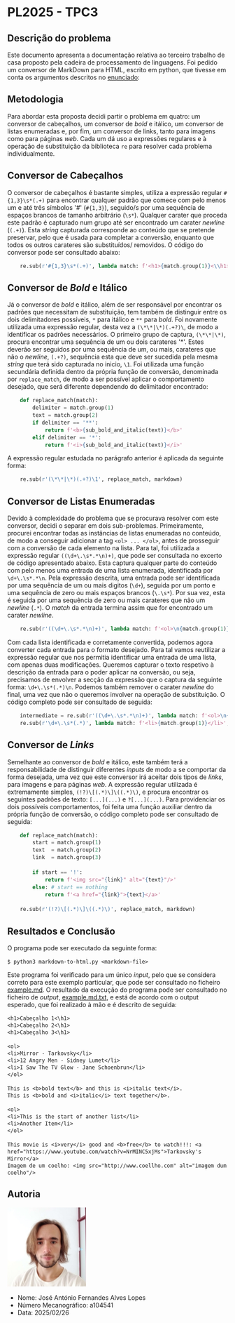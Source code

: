 # PL2025 - TPC3
## Descrição do problema
Este documento apresenta a documentação relativa ao terceiro trabalho de casa
proposto pela cadeira de processamento de linguagens. Foi pedido um conversor de
MarkDown para HTML, escrito em python, que tivesse em conta os argumentos
descritos no [enunciado](tpc3-1.pdf):

## Metodologia

Para abordar esta proposta decidi partir o problema em quatro: um conversor de
cabeçalhos, um conversor de *bold* e itálico, um conversor de listas enumeradas e,
por fim, um conversor de links, tanto para imagens como para páginas *web*. Cada
um dá uso a expressões regulares e à operação de substituição da biblioteca
```re``` para resolver cada problema individualmente.

## Conversor de Cabeçalhos

O conversor de cabeçalhos é bastante simples, utiliza a expressão regular
```#{1,3}\s*(.+)``` para encontrar qualquer padrão que comece com pelo menos
um e até três símbolos '#' (```#{1,3}```), seguido/s por uma sequência de
espaços brancos de tamanho arbitrário (```\s*```). Qualquer carater que
proceda este padrão é capturado num grupo até ser encontrado um carater
*newline* (```(.+)```). Esta *string* capturada corresponde ao conteúdo que se
pretende preservar, pelo que é usada para completar a conversão, enquanto que
todos os outros carateres são substituídos/ removidos. O código do conversor
pode ser consultado abaixo:

```py
    re.sub(r'#{1,3}\s*(.+)', lambda match: f'<h1>{match.group(1)}<\\h1>', markdown)
```

## Conversor de *Bold* e Itálico

Já o conversor de *bold* e itálico, além de ser responsável por encontrar os
padrões que necessitam de substituição, tem também de distinguir entre os
dois delimitadores possíveis, ```*``` para itálico e ```**``` para *bold*.
Foi novamente utilizada uma expressão regular, desta vez a
```(\*\*|\*)(.+?)\```, de modo a identificar os padrões necessários. O primeiro
grupo de captura, ```(\*\*|\*)```, procura encontrar uma sequência de um ou dois
carateres '*'. Estes deverão ser seguidos por uma sequência de um, ou mais,
carateres que não o *newline*, ```(.+?)```, sequência esta que deve ser sucedida
pela mesma *string* que terá sido capturada no inicio, ```\1```. Foi utilizada
uma função secundária definida dentro da própria função de conversão, denominada
por ```replace_match```, de modo a ser possível aplicar o comportamento
desejado, que será diferente dependendo do delimitador encontrado:

```py
    def replace_match(match):
        delimiter = match.group(1)
        text = match.group(2)
        if delimiter == '**':
            return f'<b>{sub_bold_and_italic(text)}</b>'
        elif delimiter == '*':
            return f'<i>{sub_bold_and_italic(text)}</i>'
```

A expressão regular estudada no parágrafo anterior é aplicada da seguinte forma:

```py
    re.sub(r'(\*\*|\*)(.+?)\1', replace_match, markdown)
```

## Conversor de Listas Enumeradas

Devido à complexidade do problema que se procurava resolver com este conversor,
decidi o separar em dois sub-problemas. Primeiramente, procurei encontrar todas
as instâncias de listas enumeradas no conteúdo, de modo a conseguir adicionar
a tag ```<ol> ... </ol>```, antes de prosseguir com a conversão de cada elemento
na lista. Para tal, foi utilizada a expressão regular ```((\d+\.\s*.*\n)+)```,
que pode ser consultada no excerto de código apresentado abaixo. Esta captura
qualquer parte do conteúdo com pelo menos uma entrada de uma lista enumerada,
identificada por ```\d+\.\s*.*\n```. Pela expressão descrita, uma entrada pode
ser identificada por uma sequência de um ou mais digitos (```\d+```), seguida
por um ponto e uma sequência de zero ou mais espaços brancos (```\.\s*```). Por
sua vez, esta é seguida por uma sequência de zero ou mais carateres que não um
*newline* (```.*```). O *match* da entrada termina assim que for encontrado um
carater *newline*.

```py
    re.sub(r'((\d+\.\s*.*\n)+)', lambda match: f'<ol>\n{match.group(1)}</ol>\n', markdown)
```

Com cada lista identificada e corretamente convertida, podemos agora converter
cada entrada para o formato desejado. Para tal vamos reutilizar a expressão
regular que nos permitia identificar uma entrada de uma lista, com apenas duas
modificações. Queremos capturar o texto respetivo à descrição da entrada para o
poder aplicar na conversão, ou seja, precisamos de envolver a secção da
expressão que o captura da seguinte forma: ```\d+\.\s*(.*)\n```. Podemos
também remover o carater *newline* do final, uma vez que não o queremos
involver na operação de substituição. O código completo pode ser consultado de
seguida:

```py
    intermediate = re.sub(r'((\d+\.\s*.*\n)+)', lambda match: f'<ol>\n{match.group(1)}</ol>\n', markdown)
    re.sub(r'\d+\.\s*(.*)', lambda match: f'<li>{match.group(1)}</li>', intermediate)
```
## Conversor de *Links*

Semelhante ao conversor de *bold* e itálico, este também terá a responsabilidade
de distinguir diferentes *inputs* de modo a se comportar da forma desejada, uma
vez que este conversor irá aceitar dois tipos de *links*, para imagens e para
páginas *web*. A expressão regular utilizada é extremamente simples,
```(!?)\[(.*)\]\((.*)\)```, e procura encontrar os seguintes padrões de texto:
```[...](...)``` e ```?[...](...)```. Para providenciar os dois possíveis
comportamentos, foi feita uma função auxiliar dentro da própria função de
conversão, o código completo pode ser consultado de seguida:

```py
    def replace_match(match):
        start = match.group(1)
        text  = match.group(2)
        link  = match.group(3)

        if start == '!':
            return f'<img src="{link}" alt="{text}"/>'
        else: # start == nothing
            return f'<a href="{link}">{text}</a>'

    re.sub(r'(!?)\[(.*)\]\((.*)\)', replace_match, markdown)
```

## Resultados e Conclusão
O programa pode ser executado da seguinte forma:

```
$ python3 markdown-to-html.py <markdown-file>
```

Este programa foi verificado para um único *input*, pelo que se considera
correto para este exemplo particular, que pode ser consultado no ficheiro
[example.md](example.md). O resultado da execução do programa pode ser
consultado no ficheiro de *output*, [example.md.txt](example.md.txt), e está
de acordo com o output esperado, que foi realizado à mão e é descrito de
seguida:

```
<h1>Cabeçalho 1<\h1>
<h1>Cabeçalho 2<\h1>
<h1>Cabeçalho 3<\h1>

<ol>
<li>Mirror - Tarkovsky</li>
<li>12 Angry Men - Sidney Lumet</li>
<li>I Saw The TV Glow - Jane Schoenbrun</li>
</ol>

This is <b>bold text</b> and this is <i>italic text</i>.
This is <b>bold and <i>italic</i> text together</b>.

<ol>
<li>This is the start of another list</li>
<li>Another Item</li>
</ol>

This movie is <i>very</i> good and <b>free</b> to watch!!!: <a href="https://www.youtube.com/watch?v=NrMINC5xjMs">Tarkovsky's Mirror</a>
Imagem de um coelho: <img src="http://www.coellho.com" alt="imagem dum coelho"/>
```

## Autoria
![image](../images/a104541.png)

- Nome: José António Fernandes Alves Lopes
- Número Mecanográfico: a104541
- Data: 2025/02/26
